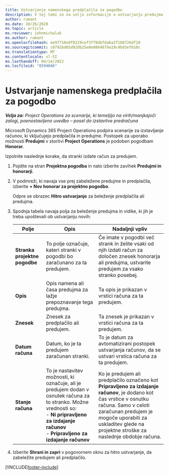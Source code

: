 ```yaml
---
title: Ustvarjanje namenskega predplačila za pogodbo
description: V tej temi so na voljo informacije o ustvarjanju predujma za pogodbo, kot je potrebno.
author: rumant
ms.date: 10/26/2020
ms.topic: article
ms.reviewer: johnmichalak
ms.author: rumant
ms.openlocfilehash: ee97710a9f0229cef3ff9dbfda6a2f108726df20
ms.sourcegitcommit: c0792bd65d92db25e0e8864879a19c4b93efb10c
ms.translationtype: MT
ms.contentlocale: sl-SI
ms.lasthandoff: 04/14/2022
ms.locfileid: "8594046"
---
```

# <a name="creating-an-ad-hoc-advance-on-a-contract"></a>Ustvarjanje namenskega predplačila za pogodbo

_**Velja za:** Project Operations za scenarije, ki temeljijo na virih/manjkajoči zalogi, poenostavljeno uvedbo – posel do izstavitve predračuna_

Microsoft Dynamics 365 Project Operations podpira scenarije za izstavljanje računov, ki vključujejo predplačila in predujme. Postopek za uporabo možnosti **Predujmi** v storitvi **Project Operations** je podoben pogodbam **Honorar**. 

Izpolnite naslednje korake, da stranki izdate račun za predujem.

1. Pojdite na stran **Projektna pogodba** in nato izberite zavihek **Predujmi in honorarji**.
2. V podmreži, ki navaja vse prej zabeležene predujme in predplačila, izberite **+ Nov honorar za projektno pogodbo**. 

    Odpre se obrazec **Hitro ustvarjanje** za beleženje predplačila ali predujma.
    
3. Spodnja tabela navaja polja za beleženje predujma in vidike, ki jih je treba upoštevati ob ustvarjanju novih:

    | Polje | Opis | Nadaljnji vpliv |
    | --- | --- | --- |
    | **Stranka projektne pogodbe** | To polje označuje, kateri stranki v pogodbi bo zaračunano za ta predujem. | Če imate v pogodbi več strank in želite vsaki od njih izdati račun za določen znesek honorarja ali predujma, ustvarite predujem za vsako stranko posebej. |
    | **Opis** | Opis namena ali časa predujma za lažje prepoznavanje tega predujma. | Ta opis je prikazan v vrstici računa za ta predujem. |
    | **Znesek** | Znesek za predplačilo ali predujem. | Ta znesek je prikazan v vrstici računa za ta predujem. |
    | **Datum računa** | Datum, ko je ta predujem zaračunan stranki. | To je datum za avtomatizirani postopek ustvarjanja računov, da se ustvari vrstica računa za ta predujem. |
    | **Stanje računa** | To je nastavitev možnosti, ki označuje, ali je predujem dodan v osnutek računa za to stranko. Možne vrednosti so:</br>- **Ni pripravljeno za izdajanje računov**</br>- **Pripravljeno za izdajanje računov** | Ko je predujem ali predplačilo označeno kot **Pripravljeno za izdajanje računov**, je dodano kot čas vrstice v osnutku računa. Samo v celoti zaračunan predujem je mogoče uporabiti za uskladitev glede na projektne stroške za naslednje obdobje računa. |

4. Izberite **Shrani in zapri** v pogovornem oknu za hitro ustvarjanje, da zabeležite predujem ali predplačilo.


[!INCLUDE[footer-include](../../includes/footer-banner.md)]